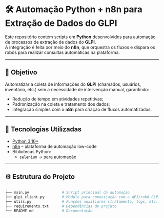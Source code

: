 # 🛠️ Automação Python + n8n para Extração de Dados do GLPI

Este repositório contém scripts em **Python** desenvolvidos para automação de processos de extração de dados do **GLPI**.  
A integração é feita por meio do **n8n**, que orquestra os fluxos e dispara os robôs para realizar consultas automáticas na plataforma.

---

## 📌 Objetivo
Automatizar a coleta de informações do **GLPI** (chamados, usuários, inventário, etc.) sem a necessidade de intervenção manual, garantindo:
- Redução de tempo em atividades repetitivas;  
- Padronização na coleta e tratamento dos dados;  
- Integração simples com o **n8n** para criação de fluxos automatizados.

---

## 🚀 Tecnologias Utilizadas
- [Python 3.10+](https://www.python.org/)  
- [n8n](https://n8n.io/) – plataforma de automação low-code  
- Bibliotecas Python:
  - `selenium` → para automação

---

## ⚙️ Estrutura do Projeto
```bash
.
├── main.py               # Script principal da automação
├── glpi_client.py        # Módulo para comunicação com a API/robô GLPI
├── utils.py              # Funções auxiliares (tratamento, logs, etc.)
├── requirements.txt      # Dependências do projeto
└── README.md             # Documentação


